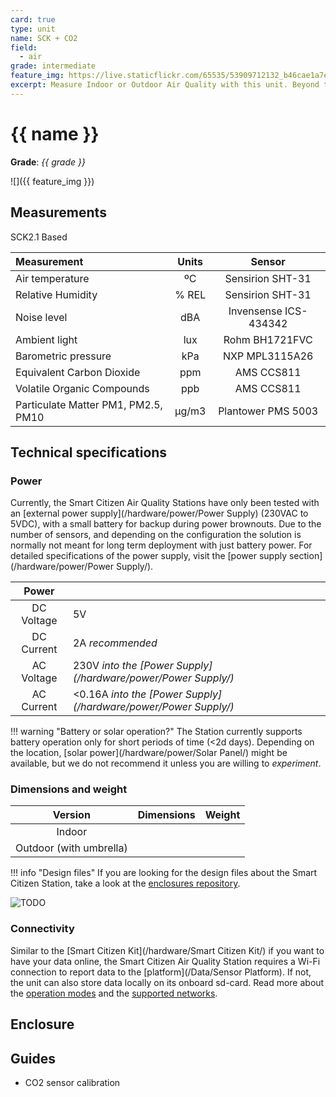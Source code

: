 ```yaml
---
card: true
type: unit
name: SCK + CO2
field:
  - air
grade: intermediate
feature_img: https://live.staticflickr.com/65535/53909712132_b46cae1a7e_k.jpg
excerpt: Measure Indoor or Outdoor Air Quality with this unit. Beyond the metrics from the kit, it can measure CO2 with a very reliable CO2 sensor!
---
```


# {{ name }}

**Grade**: _{{ grade }}_

![]({{ feature_img }})

## Measurements

SCK2.1 Based

| Measurement                           | Units | Sensor                |
|:-                                     |:-:    |:-:                    |
| Air temperature                       | ºC    | Sensirion SHT-31      |
| Relative Humidity                     | % REL | Sensirion SHT-31      |
| Noise level                           | dBA   | Invensense ICS-434342 |
| Ambient light                         | lux   | Rohm BH1721FVC        |
| Barometric pressure                   | kPa   | NXP MPL3115A26        |
| Equivalent Carbon Dioxide             | ppm   | AMS CCS811            |
| Volatile Organic Compounds            | ppb   | AMS CCS811            |
| Particulate Matter PM1, PM2.5, PM10   | µg/m3 | Plantower PMS 5003    |


## Technical specifications

### Power

Currently, the Smart Citizen Air Quality Stations have only been tested with an [external power supply](/hardware/power/Power Supply) (230VAC to 5VDC), with a small battery for backup during power brownouts. Due to the number of sensors, and depending on the configuration the solution is normally not meant for long term deployment with just battery power. For detailed specifications of the power supply, visit the [power supply section](/hardware/power/Power Supply/).

| Power        |                                                                  |
| :-:          | :-                                                               |
| DC Voltage   | 5V                                                               |
| DC Current   | 2A _recommended_                                                 |
| AC Voltage   | 230V  _into the [Power Supply](/hardware/power/Power Supply/)_   |
| AC Current   | <0.16A _into the [Power Supply](/hardware/power/Power Supply/)_  |

!!! warning "Battery or solar operation?"
    The Station currently supports battery operation only for short periods of time (<2d days). Depending on the location, [solar power](/hardware/power/Solar Panel/) might be available, but we do not recommend it unless you are willing to _experiment_.

### Dimensions and weight

<!-- TODO - Add table with size -->

| Version       | Dimensions | Weight |
| :-:           | :-         | :-     |
| Indoor         | | |
| Outdoor (with umbrella)         | | |

!!! info "Design files"
    If you are looking for the design files about the Smart Citizen Station, take a look at the [enclosures repository](https://github.com/fablabbcn/smartcitizen-enclosures/).

![TODO](TODO)

### Connectivity

Similar to the [Smart Citizen Kit](/hardware/Smart Citizen Kit/) if you want to have your data online, the Smart Citizen Air Quality Station requires a Wi-Fi connection to report data to the [platform](/Data/Sensor Platform). If not, the unit can also store data locally on its onboard sd-card. Read more about the [operation modes](/hardware/Smart%20Citizen%20Kit/#operation-modes) and the [supported networks](/_FAQ/#what-networks-does-it-support).

## Enclosure

## Guides

- CO2 sensor calibration